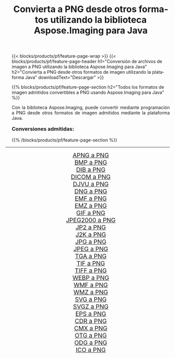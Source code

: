 ﻿---
title: Convierta a PNG desde otros formatos utilizando la biblioteca Aspose.Imaging para Java 
weight: 3920
url: /es/java/conversion/to/png/ 
lang: es
langdirlevel: 2
locales: zh-hans,ja,it,ru,de,es,fr,nl,id,lt,pl,pt,vi,tr,ko,zh-hant,ar,hi,th,sv,cs,uk,he
description: Usando Aspose.Imaging puede convertir a PNG desde otros formatos usando Java
---

{{< blocks/products/pf/feature-page-wrap >}}
{{< blocks/products/pf/feature-page-header h1="Conversión de archivos de imagen a PNG utilizando la biblioteca Aspose.Imaging para Java" h2="Convierta a PNG desde otros formatos de imagen utilizando la plataforma Java" downloadText="Descargar" >}}


{{% blocks/products/pf/feature-page-section  h2="Todos los formatos de imagen admitidos convertibles a PNG usando Aspose.Imaging para Java" %}}
<p align=justify>Con la biblioteca Aspose.Imaging, puede convertir mediante programación a PNG desde otros formatos de imagen admitidos mediante la plataforma Java.</p>
<h3 style="margin-top:16px;">
Conversiones admitidas:
</h3>
{{% /blocks/products/pf/feature-page-section %}}
<div class="container-fluid productfamilypage bg-gray">
    <div class="convertypes bg-gray agp-content section">
        <div class="container">
		<hr style="margin-left:-20px;"/>
		<div class="row other-converters" style="gap: 10px;font-size: 19px;text-align:center;">
		    <div class='col-md-3 other-converter remove-lp remove-rp'><a href="/imaging/es/java/conversion/apng-to-png/" style="padding:15px;">APNG a PNG</a></div>
<div class='col-md-3 other-converter remove-lp remove-rp'><a href="/imaging/es/java/conversion/bmp-to-png/" style="padding:15px;">BMP a PNG</a></div>
<div class='col-md-3 other-converter remove-lp remove-rp'><a href="/imaging/es/java/conversion/dib-to-png/" style="padding:15px;">DIB a PNG</a></div>
<div class='col-md-3 other-converter remove-lp remove-rp'><a href="/imaging/es/java/conversion/dicom-to-png/" style="padding:15px;">DICOM a PNG</a></div>
<div class='col-md-3 other-converter remove-lp remove-rp'><a href="/imaging/es/java/conversion/djvu-to-png/" style="padding:15px;">DJVU a PNG</a></div>
<div class='col-md-3 other-converter remove-lp remove-rp'><a href="/imaging/es/java/conversion/dng-to-png/" style="padding:15px;">DNG a PNG</a></div>
<div class='col-md-3 other-converter remove-lp remove-rp'><a href="/imaging/es/java/conversion/emf-to-png/" style="padding:15px;">EMF a PNG</a></div>
<div class='col-md-3 other-converter remove-lp remove-rp'><a href="/imaging/es/java/conversion/emz-to-png/" style="padding:15px;">EMZ a PNG</a></div>
<div class='col-md-3 other-converter remove-lp remove-rp'><a href="/imaging/es/java/conversion/gif-to-png/" style="padding:15px;">GIF a PNG</a></div>
<div class='col-md-3 other-converter remove-lp remove-rp'><a href="/imaging/es/java/conversion/jpeg2000-to-png/" style="padding:15px;">JPEG2000 a PNG</a></div>
<div class='col-md-3 other-converter remove-lp remove-rp'><a href="/imaging/es/java/conversion/jp2-to-png/" style="padding:15px;">JP2 a PNG</a></div>
<div class='col-md-3 other-converter remove-lp remove-rp'><a href="/imaging/es/java/conversion/j2k-to-png/" style="padding:15px;">J2K a PNG</a></div>
<div class='col-md-3 other-converter remove-lp remove-rp'><a href="/imaging/es/java/conversion/jpg-to-png/" style="padding:15px;">JPG a PNG</a></div>
<div class='col-md-3 other-converter remove-lp remove-rp'><a href="/imaging/es/java/conversion/jpeg-to-png/" style="padding:15px;">JPEG a PNG</a></div>
<div class='col-md-3 other-converter remove-lp remove-rp'><a href="/imaging/es/java/conversion/tga-to-png/" style="padding:15px;">TGA a PNG</a></div>
<div class='col-md-3 other-converter remove-lp remove-rp'><a href="/imaging/es/java/conversion/tif-to-png/" style="padding:15px;">TIF a PNG</a></div>
<div class='col-md-3 other-converter remove-lp remove-rp'><a href="/imaging/es/java/conversion/tiff-to-png/" style="padding:15px;">TIFF a PNG</a></div>
<div class='col-md-3 other-converter remove-lp remove-rp'><a href="/imaging/es/java/conversion/webp-to-png/" style="padding:15px;">WEBP a PNG</a></div>
<div class='col-md-3 other-converter remove-lp remove-rp'><a href="/imaging/es/java/conversion/wmf-to-png/" style="padding:15px;">WMF a PNG</a></div>
<div class='col-md-3 other-converter remove-lp remove-rp'><a href="/imaging/es/java/conversion/wmz-to-png/" style="padding:15px;">WMZ a PNG</a></div>
<div class='col-md-3 other-converter remove-lp remove-rp'><a href="/imaging/es/java/conversion/svg-to-png/" style="padding:15px;">SVG a PNG</a></div>
<div class='col-md-3 other-converter remove-lp remove-rp'><a href="/imaging/es/java/conversion/svgz-to-png/" style="padding:15px;">SVGZ a PNG</a></div>
<div class='col-md-3 other-converter remove-lp remove-rp'><a href="/imaging/es/java/conversion/eps-to-png/" style="padding:15px;">EPS a PNG</a></div>
<div class='col-md-3 other-converter remove-lp remove-rp'><a href="/imaging/es/java/conversion/cdr-to-png/" style="padding:15px;">CDR a PNG</a></div>
<div class='col-md-3 other-converter remove-lp remove-rp'><a href="/imaging/es/java/conversion/cmx-to-png/" style="padding:15px;">CMX a PNG</a></div>
<div class='col-md-3 other-converter remove-lp remove-rp'><a href="/imaging/es/java/conversion/otg-to-png/" style="padding:15px;">OTG a PNG</a></div>
<div class='col-md-3 other-converter remove-lp remove-rp'><a href="/imaging/es/java/conversion/odg-to-png/" style="padding:15px;">ODG a PNG</a></div>
<div class='col-md-3 other-converter remove-lp remove-rp'><a href="/imaging/es/java/conversion/ico-to-png/" style="padding:15px;">ICO a PNG</a></div>
                </div>
        </div>
    </div>
</div>
<br/>

